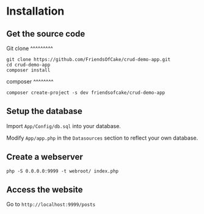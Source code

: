 Installation
============

Get the source code
-------------------

Git clone
^^^^^^^^^

```
git clone https://github.com/FriendsOfCake/crud-demo-app.git
cd crud-demo-app
composer install
```

composer
^^^^^^^^

```
composer create-project -s dev friendsofcake/crud-demo-app
```

Setup the database
------------------

Import ``App/Config/db.sql`` into your database.

Modify ``App/app.php`` in the `Datasources` section to reflect your own database.

Create a webserver
------------------

```
php -S 0.0.0.0:9999 -t webroot/ index.php
```

Access the website
------------------

Go to `http://localhost:9999/posts`
